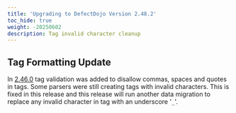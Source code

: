 ```yaml
---
title: 'Upgrading to DefectDojo Version 2.48.2'
toc_hide: true
weight: -20250602
description: Tag invalid character cleanup
---
```


## Tag Formatting Update
In [2.46.0](../2.46.md) tag validation was added to disallow commas, spaces and quotes in tags. Some parsers were still creating tags with invalid characters. This is fixed in this release and this release will run another data migration to replace any invalid character in tag with an underscore '`_`'.